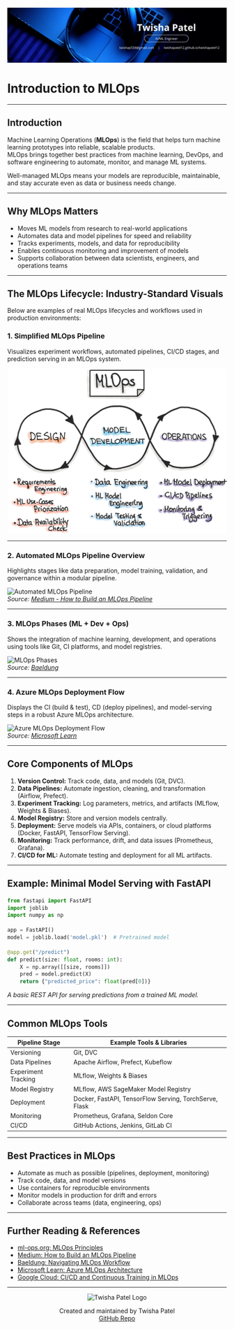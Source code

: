 ![Banner](https://github.com/twishapatel12/AI-ML-Journal/blob/main/assets/aiml-banner.png)

# Introduction to MLOps

---

## Introduction

Machine Learning Operations (**MLOps**) is the field that helps turn machine learning prototypes into reliable, scalable products.  
MLOps brings together best practices from machine learning, DevOps, and software engineering to automate, monitor, and manage ML systems.

Well-managed MLOps means your models are reproducible, maintainable, and stay accurate even as data or business needs change.

---

## Why MLOps Matters

- Moves ML models from research to real-world applications
- Automates data and model pipelines for speed and reliability
- Tracks experiments, models, and data for reproducibility
- Enables continuous monitoring and improvement of models
- Supports collaboration between data scientists, engineers, and operations teams

---

## The MLOps Lifecycle: Industry-Standard Visuals

Below are examples of real MLOps lifecycles and workflows used in production environments:

### 1. Simplified MLOps Pipeline

Visualizes experiment workflows, automated pipelines, CI/CD stages, and prediction serving in an MLOps system.

![Simplified MLOps Pipeline](https://github.com/twishapatel12/AI-ML-Journal/blob/main/assets/mlops-principles-diagram.jpg)  

---

### 2. Automated MLOps Pipeline Overview

Highlights stages like data preparation, model training, validation, and governance within a modular pipeline.

![Automated MLOps Pipeline](https://miro.medium.com/v2/resize:fit:1400/format:webp/1*yqjLfVYn2YQ8-67FQJGsTw.png)  
*Source: [Medium - How to Build an MLOps Pipeline](https://medium.com/@odsc/how-to-build-mlops-pipeline-2ac2fd7b97a3)*

---

### 3. MLOps Phases (ML + Dev + Ops)

Shows the integration of machine learning, development, and operations using tools like Git, CI platforms, and model registries.

![MLOps Phases](https://www.baeldung.com/wp-content/uploads/sites/4/2022/03/mlops-workflow.png)  
*Source: [Baeldung](https://www.baeldung.com/ops/machine-learning-ops)*

---

### 4. Azure MLOps Deployment Flow

Displays the CI (build & test), CD (deploy pipelines), and model-serving steps in a robust Azure MLOps architecture.

![Azure MLOps Deployment Flow](https://learn.microsoft.com/en-us/azure/architecture/ai-ml/media/guide/machine-learning-operations-v2/mlops-architecture-v2.svg)  
*Source: [Microsoft Learn](https://learn.microsoft.com/en-us/azure/architecture/ai-ml/guide/machine-learning-operations-v2)*

---

## Core Components of MLOps

1. **Version Control:** Track code, data, and models (Git, DVC).
2. **Data Pipelines:** Automate ingestion, cleaning, and transformation (Airflow, Prefect).
3. **Experiment Tracking:** Log parameters, metrics, and artifacts (MLflow, Weights & Biases).
4. **Model Registry:** Store and version models centrally.
5. **Deployment:** Serve models via APIs, containers, or cloud platforms (Docker, FastAPI, TensorFlow Serving).
6. **Monitoring:** Track performance, drift, and data issues (Prometheus, Grafana).
7. **CI/CD for ML:** Automate testing and deployment for all ML artifacts.

---

## Example: Minimal Model Serving with FastAPI

```python
from fastapi import FastAPI
import joblib
import numpy as np

app = FastAPI()
model = joblib.load('model.pkl')  # Pretrained model

@app.get("/predict")
def predict(size: float, rooms: int):
    X = np.array([[size, rooms]])
    pred = model.predict(X)
    return {"predicted_price": float(pred[0])}
````

*A basic REST API for serving predictions from a trained ML model.*

---

## Common MLOps Tools

| Pipeline Stage      | Example Tools & Libraries                              |
| ------------------- | ------------------------------------------------------ |
| Versioning          | Git, DVC                                               |
| Data Pipelines      | Apache Airflow, Prefect, Kubeflow                      |
| Experiment Tracking | MLflow, Weights & Biases                               |
| Model Registry      | MLflow, AWS SageMaker Model Registry                   |
| Deployment          | Docker, FastAPI, TensorFlow Serving, TorchServe, Flask |
| Monitoring          | Prometheus, Grafana, Seldon Core                       |
| CI/CD               | GitHub Actions, Jenkins, GitLab CI                     |

---

## Best Practices in MLOps

* Automate as much as possible (pipelines, deployment, monitoring)
* Track code, data, and model versions
* Use containers for reproducible environments
* Monitor models in production for drift and errors
* Collaborate across teams (data, engineering, ops)

---

## Further Reading & References

* [ml-ops.org: MLOps Principles](https://ml-ops.org/content/mlops-principles)
* [Medium: How to Build an MLOps Pipeline](https://medium.com/@odsc/how-to-build-mlops-pipeline-2ac2fd7b97a3)
* [Baeldung: Navigating MLOps Workflow](https://www.baeldung.com/ops/machine-learning-ops)
* [Microsoft Learn: Azure MLOps Architecture](https://learn.microsoft.com/en-us/azure/architecture/ai-ml/guide/machine-learning-operations-v2)
* [Google Cloud: CI/CD and Continuous Training in MLOps](https://cloud.google.com/architecture/mlops-continuous-delivery-and-automation-pipelines-in-machine-learning)

---

<p align="center">
  <img src="https://github.com/twishapatel12/AI-ML-Journal/blob/main/assets/twisha-patel-logo.png" alt="Twisha Patel Logo" width="80"/>
</p>
<p align="center">
  Created and maintained by Twisha Patel  
  <br>
  <a href="https://github.com/twishapatel12/AI-ML-Journal">GitHub Repo</a>
</p>